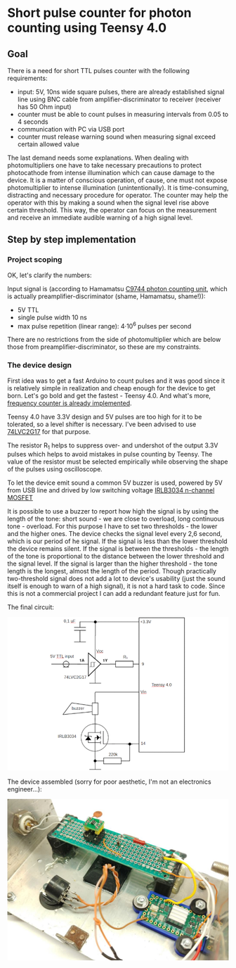 # Short pulse counter for photon counting using Teensy 4.0

## Goal
There is a need for short TTL pulses counter with the following requirements:
* input: 5V, 10ns wide square pulses, there are already established signal line using BNC cable from amplifier-discriminator to receiver (receiver has 50 Ohm input)
* counter must be able to count pulses in measuring intervals from 0.05 to 4 seconds
* communication with PC via USB port
* counter must release warning sound when measuring signal exceed certain allowed value

The last demand needs some explanations. When dealing with photomultipliers one have to take necessary precautions to protect photocathode from intense illumination which can cause damage to the device. It is a matter of conscious operation, of cause, one must not expose photomultiplier to intense illumination (unintentionally). It is time-consuming, distracting and necessary procedure for operator. The counter may help the operator with this by making a sound when the signal level rise above certain threshold. This way, the operator can focus on the measurement and receive an immediate audible warning of a high signal level.

## Step by step implementation

### Project scoping

OK, let's clarify the numbers:

Input signal is (according to Hamamatsu [C9744 photon counting unit](https://www.hamamatsu.com/us/en/product/optical-sensors/pmt/accessory-for-pmt/photon-counting-unit/C9744.html), which is actually preamplifier-discriminator (shame, Hamamatsu, shame!)):

- 5V TTL
- single pulse width 10 ns
- max pulse repetition (linear range): 4·10<sup>6</sup> pulses per second

There are no restrictions from the side of photomultiplier which are below those from preamplifier-discriminator, so these are my constraints.

### The device design

First idea was to get a fast Arduino to count pulses and it was good since it is relatively simple in realization and cheap enough for the device to get born. Let's go bold and get the fastest - Teensy 4.0. And what's more, [frequency counter is already implemented](https://www.pjrc.com/teensy/td_libs_FreqCount.html).

Teensy 4.0 have 3.3V design and 5V pulses are too high for it to be tolerated, so a level shifter is necessary. I've been advised to use [74LVC2G17](https://www.ti.com/product/SN74LVC2G17) for that purpose.

The resistor R<sub>1</sub> helps to suppress over- and undershot of the output 3.3V pulses which helps to avoid mistakes in pulse counting by Teensy. The value of the resistor must be selected empirically while observing the shape of the pulses using oscilloscope.

To let the device emit sound a common 5V buzzer is used, powered by 5V from USB line and drived by low switching voltage [IRLB3034 n-channel MOSFET](https://www.infineon.com/cms/en/product/power/mosfet/n-channel/irlb3034/)

It is possible to use a buzzer to report how high the signal is by using the length of the tone: short sound - we are close to overload, long continuous tone - overload. For this purpose I have to set two thresholds - the lower and the higher ones. The device checks the signal level every 2,6 second, which is our period of he signal. If the signal is less than the lower threshold the device remains silent. If the signal is between the thresholds - the length of the tone is proportional to the distance between the lower threshold and the signal level. If the signal is larger than the higher threshold - the tone length is the longest, almost the length of the period. Though practically two-threshold signal does not add a lot to device's usability (just the sound itself is enough to warn of a high signal), it is not a hard task to code. Since this is not a commercial project I can add a redundant feature just for fun.

The final circuit:

<img src="https://github.com/serhiykobyakov/nanosecond-pulse-counter-using-Teensy/blob/main/circuit.png" alt="The circuit" width="600"/>

The device assembled (sorry for poor aesthetic, I'm not an electronics engineer...):

<img src="https://github.com/serhiykobyakov/nanosecond-pulse-counter-using-Teensy/blob/main/counter_photo.jpg" width="800"/>


